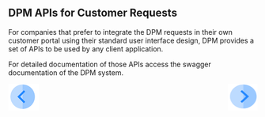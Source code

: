 


## DPM APIs for Customer Requests

For companies that prefer to integrate the DPM requests in their own customer portal using their standard user interface design, DPM provides a set of APIs to be used by any client application.  

For detailed documentation of those APIs access the swagger documentation of the DPM system.

[![Previous](/articles/DPM/images/Previous.png)](/articles/DPM/04_Customer_Direct_Requests/04_Customer_Direct_Requests_View)[<img align="right" width="60" height="54" src="/articles/DPM/images/Next.png">](/articles/DPM/04_Customer_Direct_Requests/README.md)

